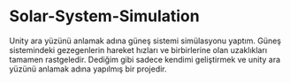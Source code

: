 # Solar-System-Simulation
Unity ara yüzünü anlamak adına güneş sistemi simülasyonu yaptım. Güneş sistemindeki gezegenlerin hareket hızları ve birbirlerine olan uzaklıkları tamamen rastgeledir. Dediğim gibi sadece kendimi geliştirmek ve unity ara yüzünü anlamak adına yapılmış bir projedir.
